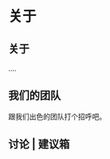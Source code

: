 # 关于

## 关于
....



<script setup>
import { VPTeamMembers } from 'vitepress/theme';

const members = [
  {
    avatar: '/images/quqi.jpg',
    name: 'quqi',
    title: 'Creator Developer',
    links: [
      { icon: 'github',link:'https://github.com/gebaichen/'},
      { icon: 'twitter'}
    ]
  },
];
</script>

## 我们的团队

跟我们出色的团队打个招呼吧。

<VPTeamMembers size="small" :members="members" />

## 讨论 | 建议箱

<Comment/>